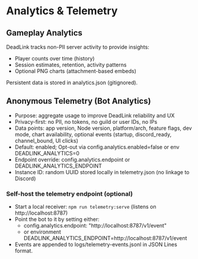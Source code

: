 # Analytics & Telemetry

## Gameplay Analytics
DeadLink tracks non-PII server activity to provide insights:
- Player counts over time (history)
- Session estimates, retention, activity patterns
- Optional PNG charts (attachment-based embeds)

Persistent data is stored in analytics.json (gitignored).

## Anonymous Telemetry (Bot Analytics)
- Purpose: aggregate usage to improve DeadLink reliability and UX
- Privacy-first: no PII, no tokens, no guild or user IDs, no IPs
- Data points: app version, Node version, platform/arch, feature flags, dev mode, chart availability, optional events (startup, discord_ready, channel_bound, UI clicks)
- Default: enabled; Opt-out via config.analytics.enabled=false or env DEADLINK_ANALYTICS=0
- Endpoint override: config.analytics.endpoint or DEADLINK_ANALYTICS_ENDPOINT
- Instance ID: random UUID stored locally in telemetry.json (no linkage to Discord)

### Self-host the telemetry endpoint (optional)
- Start a local receiver: `npm run telemetry:serve` (listens on http://localhost:8787)
- Point the bot to it by setting either:
	- config.analytics.endpoint: "http://localhost:8787/v1/event"
	- or environment DEADLINK_ANALYTICS_ENDPOINT=http://localhost:8787/v1/event
- Events are appended to logs/telemetry-events.jsonl in JSON Lines format.

